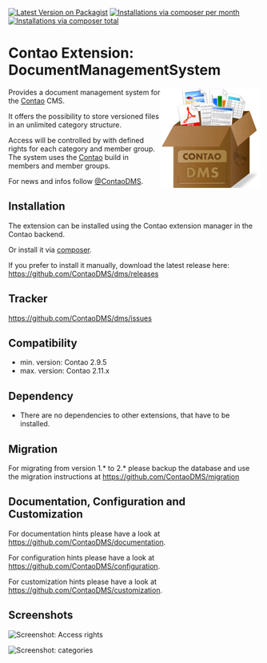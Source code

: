 [![Latest Version on Packagist](http://img.shields.io/packagist/v/cliffparnitzky/document-management-system.svg?style=flat)](https://packagist.org/packages/cliffparnitzky/document-management-system)
[![Installations via composer per month](http://img.shields.io/packagist/dm/cliffparnitzky/document-management-system.svg?style=flat)](https://packagist.org/packages/cliffparnitzky/document-management-system)
[![Installations via composer total](http://img.shields.io/packagist/dt/cliffparnitzky/document-management-system.svg?style=flat)](https://packagist.org/packages/cliffparnitzky/document-management-system)

Contao Extension: DocumentManagementSystem
==========================================

<img align="right" width="200" height="200" src="https://raw.githubusercontent.com/ContaoDMS/documentation/master/logo/ContaoDMS_Logo_200x200.png">

Provides a document management system for the [Contao](http://contao.org) CMS.

It offers the possibility to store versioned files in an unlimited category structure.

Access will be controlled by with defined rights for each category and member group. The system uses the [Contao](http://contao.org) build in members and member groups.

For news and infos follow [@ContaoDMS](https://twitter.com/ContaoDMS).


Installation
------------

The extension can be installed using the Contao extension manager in the Contao backend.

Or install it via [composer](https://packagist.org/packages/contao-dms/dms).

If you prefer to install it manually, download the latest release here: https://github.com/ContaoDMS/dms/releases


Tracker
-------

https://github.com/ContaoDMS/dms/issues


Compatibility
-------------

- min. version: Contao 2.9.5
- max. version: Contao 2.11.x


Dependency
----------

- There are no dependencies to other extensions, that have to be installed.


Migration
---------

For migrating from version 1.* to 2.* please backup the database and use the migration instructions at https://github.com/ContaoDMS/migration


Documentation, Configuration and Customization
----------------------------------------------

For documentation hints please have a look at https://github.com/ContaoDMS/documentation.

For configuration hints please have a look at https://github.com/ContaoDMS/configuration.

For customization hints please have a look at https://github.com/ContaoDMS/customization.


Screenshots
-----------

![Screenshot: Access rights](https://raw.github.com/ContaoDMS/dms/master/screenshot_access_rights.jpg)

![Screenshot: categories](https://raw.github.com/ContaoDMS/dms/master/screenshot_categories.jpg)